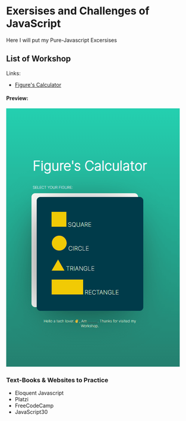 # Exersises and Challenges of JavaScript
Here I will put my Pure-Javascript Excersises

## List of Workshop
Links:
- [Figure's Calculator](./figuresCalculator/figura.html)
#### Preview:

<img src="./figuresCalculator/Animation2.gif" alt="">

### Text-Books & Websites to Practice
- Eloquent Javascript
- Platzi
- FreeCodeCamp
- JavaScript30

